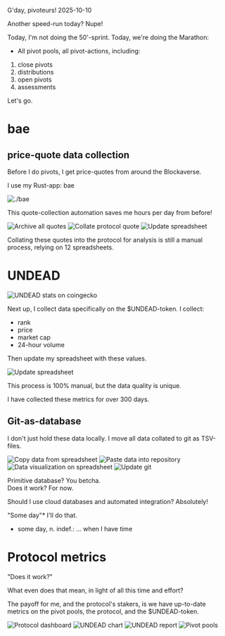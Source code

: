 G'day, pivoteurs! 2025-10-10

Another speed-run today? Nupe!

Today, I'm not doing the 50'-sprint. Today, we're doing the Marathon:

* All pivot pools, all pivot-actions, including:

1. close pivots
2. distributions
3. open pivots
4. assessments

Let's go.

# bae

## price-quote data collection

Before I do pivots, I get price-quotes from around the Blockaverse.

I use my Rust-app: bae

![`./bae`](imgs/01a-bae.png)

This quote-collection automation saves me hours per day from before!

![Archive all quotes](imgs/01b-quotes-all.png)
![Collate protocol quote](imgs/01c-quotes-protocol.png)
![Update spreadsheet](imgs/01d-spreadsheet.png)

Collating these quotes into the protocol for analysis is still a manual process, relying on 12 spreadsheets.

# UNDEAD

![UNDEAD stats on coingecko](imgs/02a-undead.png)

Next up, I collect data specifically on the $UNDEAD-token. I collect:

* rank
* price
* market cap
* 24-hour volume

Then update my spreadsheet with these values. 

![Update spreadsheet](imgs/02b-update.png)

This process is 100% manual, but the data quality is unique.

I have collected these metrics for over 300 days.

## Git-as-database

I don't just hold these data locally. I move all data collated to git as TSV-files.

![Copy data from spreadsheet](imgs/03a-copy.png)
![Paste data into repository](imgs/03b-paste.png)
![Data visualization on spreadsheet](imgs/03c-spreadsheet.png)
![Update git](imgs/03d-git.png)

Primitive database? You betcha.<br/>
Does it work? For now.

Should I use cloud databases and automated integration? Absolutely!

"Some day"* I'll do that.

* some day, n. indef.: ... when I have time

# Protocol metrics

"Does it work?"

What even does that mean, in light of all this time and effort? 

The payoff for me, and the protocol's stakers, is we have up-to-date metrics on the pivot pools, the protocol, and the $UNDEAD-token. 

![Protocol dashboard](imgs/04a-dash.png)
![UNDEAD chart](imgs/04b-undead.png)
![UNDEAD report](imgs/04c-undead-report.png)
![Pivot pools](imgs/04d-pools.png)

